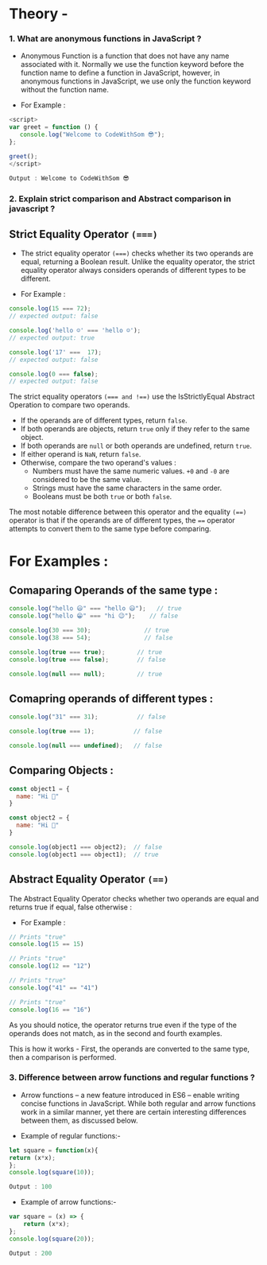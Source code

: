 # Theory -

### 1. What are anonymous functions in JavaScript ?

* Anonymous Function is a function that does not have any name associated with it. Normally we use the function keyword before the function name to define a function in JavaScript, however, in anonymous functions in JavaScript, we use only the function keyword without the function name.

 * For Example :
 ```js
 <script>
var greet = function () {
	console.log("Welcome to CodeWithSom 😎");
};

greet();
</script>

Output : Welcome to CodeWithSom 😎
```
### 2. Explain strict comparison and Abstract comparison in javascript ?

## Strict Equality Operator `(===)`

* The strict equality operator `(===)` checks whether its two operands are equal, returning a Boolean result. Unlike the equality operator, the strict equality operator always considers operands of different types to be different.

* For Example :
```js
console.log(15 === 72);
// expected output: false

console.log('hello ☺' === 'hello ☺');
// expected output: true

console.log('17' ===  17);
// expected output: false

console.log(0 === false);
// expected output: false
```

The strict equality operators `(=== and !==)` use the IsStrictlyEqual Abstract Operation to compare two operands.

* If the operands are of different types, return `false`.
* If both operands are objects, return `true` only if they refer to the same object.
* If both operands are `null` or both operands are undefined, return `true`.
* If either operand is `NaN`, return `false`.
* Otherwise, compare the two operand's values :
	* Numbers must have the same numeric values. `+0` and `-0` are considered to be the same value.
	* Strings must have the same characters in the same order.
	* Booleans must be both `true` or both `false`.
	
The most notable difference between this operator and the equality `(==)` operator is that if the operands are of different types, the `==` operator attempts to convert them to the same type before comparing.

# For Examples :

## Comaparing Operands of the same type :
```js
console.log("hello 😃" === "hello 😃");   // true
console.log("hello 😁" === "hi 😉");    // false

console.log(30 === 30);               // true
console.log(38 === 54);               // false

console.log(true === true);         // true
console.log(true === false);        // false

console.log(null === null);         // true
```
## Comapring operands of different types :
```js
console.log("31" === 31);           // false

console.log(true === 1);           // false

console.log(null === undefined);   // false
```
## Comparing Objects :
```js
const object1 = {
  name: "Hi 🙂"
}

const object2 = {
  name: "Hi 🙂"
}

console.log(object1 === object2);  // false
console.log(object1 === object1);  // true
```
## Abstract Equality Operator `(==)`

The Abstract Equality Operator checks whether two operands are equal and returns true if equal, false otherwise :

* For Example :

```js
// Prints "true"
console.log(15 == 15)

// Prints "true"
console.log(12 == "12")

// Prints "true"
console.log("41" == "41")

// Prints "true"
console.log(16 == "16")
```
As you should notice, the operator returns true even if the type of the operands does not match, as in the second and fourth examples.

This is how it works - First, the operands are converted to the same type, then a comparison is performed.

### 3. Difference between arrow functions and regular functions ?

* Arrow functions – a new feature introduced in ES6 – enable writing concise functions in JavaScript. While both regular and arrow functions work in a similar manner, yet there are certain interesting differences between them, as discussed below.

* Example of regular functions:-
```js
let square = function(x){
return (x*x);
};
console.log(square(10));

Output : 100
```
* Example of arrow functions:-
```js
var square = (x) => {
	return (x*x);
};
console.log(square(20));

Output : 200
```

